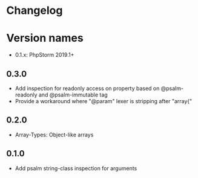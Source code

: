 Changelog
=========

# Version names
* 0.1.x: PhpStorm 2019.1+

## 0.3.0
* Add inspection for readonly access on property based on @psalm-readonly and @psalm-immutable tag
* Provide a workaround where "@param" lexer is stripping after "array{"

## 0.2.0
* Array-Types: Object-like arrays

## 0.1.0
* Add psalm string-class inspection for arguments
